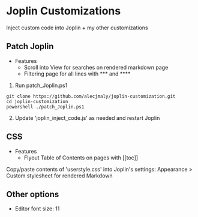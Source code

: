 # Joplin Customizations
Inject custom code into Joplin + my other customizations

## Patch Joplin
- Features
  - Scroll into View for searches on rendered markdown page
  - Filtering page for all lines with *** and **** 

1) Run patch_Joplin.ps1 
```
git clone https://github.com/alecjmaly/joplin-customization.git
cd joplin-customization
powershell ./patch_Joplin.ps1
```
2) Update 'joplin_inject_code.js' as needed and restart Joplin



## CSS
- Features
  - Flyout Table of Contents on pages with [[toc]]

Copy/paste contents of 'userstyle.css' into Joplin's settings: Appearance > Custom stylesheet for rendered Markdown


## Other options
- Editor font size: 11




